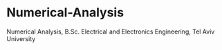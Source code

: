 # Numerical-Analysis
Numerical Analysis, B.Sc. Electrical and Electronics Engineering, Tel Aviv University
